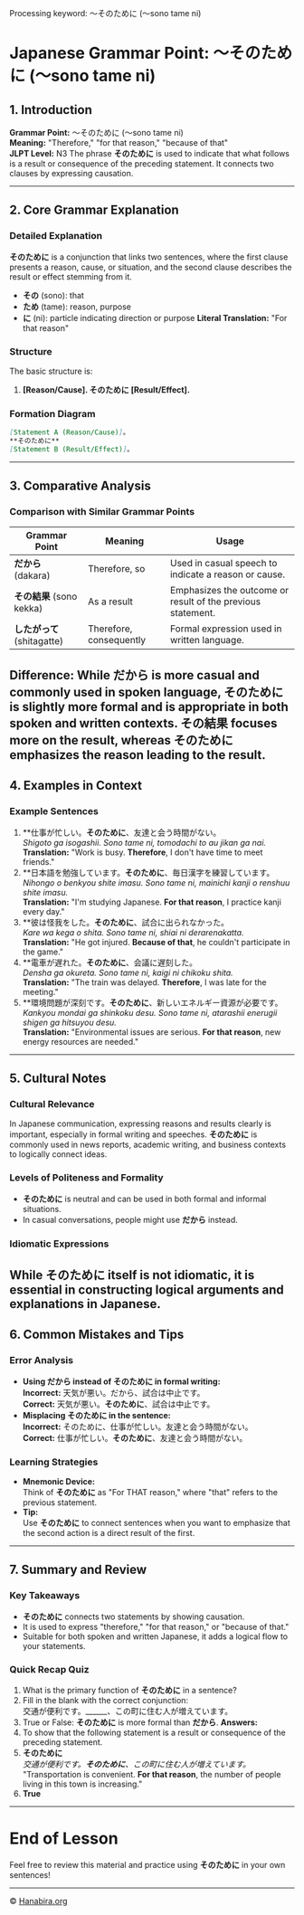 Processing keyword: ～そのために (〜sono tame ni)
# Japanese Grammar Point: ～そのために (〜sono tame ni)

## 1. Introduction
**Grammar Point:** ～そのために (〜sono tame ni)  
**Meaning:** "Therefore," "for that reason," "because of that"  
**JLPT Level:** N3
The phrase **そのために** is used to indicate that what follows is a result or consequence of the preceding statement. It connects two clauses by expressing causation.

---
## 2. Core Grammar Explanation
### Detailed Explanation
**そのために** is a conjunction that links two sentences, where the first clause presents a reason, cause, or situation, and the second clause describes the result or effect stemming from it.
- **その** (sono): that
- **ため** (tame): reason, purpose
- **に** (ni): particle indicating direction or purpose
**Literal Translation:** "For that reason"
### Structure
The basic structure is:
1. **[Reason/Cause]. そのために [Result/Effect].**
### Formation Diagram
```markdown
[Statement A (Reason/Cause)]。  
**そのために**  
[Statement B (Result/Effect)]。
```
---
## 3. Comparative Analysis
### Comparison with Similar Grammar Points
| Grammar Point         | Meaning                 | Usage                                                             |
|-----------------------|-------------------------|-------------------------------------------------------------------|
| **だから** (dakara)       | Therefore, so            | Used in casual speech to indicate a reason or cause.              |
| **その結果** (sono kekka) | As a result             | Emphasizes the outcome or result of the previous statement.       |
| **したがって** (shitagatte) | Therefore, consequently | Formal expression used in written language.                        |
**Difference:** While **だから** is more casual and commonly used in spoken language, **そのために** is slightly more formal and is appropriate in both spoken and written contexts. **その結果** focuses more on the result, whereas **そのために** emphasizes the reason leading to the result.
---
## 4. Examples in Context
### Example Sentences
1. **仕事が忙しい。**そのために**、友達と会う時間がない。  
   _Shigoto ga isogashii. Sono tame ni, tomodachi to au jikan ga nai._  
   **Translation:** "Work is busy. **Therefore**, I don't have time to meet friends."
2. **日本語を勉強しています。**そのために**、毎日漢字を練習しています。  
   _Nihongo o benkyou shite imasu. Sono tame ni, mainichi kanji o renshuu shite imasu._  
   **Translation:** "I'm studying Japanese. **For that reason**, I practice kanji every day."
3. **彼は怪我をした。**そのために**、試合に出られなかった。  
   _Kare wa kega o shita. Sono tame ni, shiai ni derarenakatta._  
   **Translation:** "He got injured. **Because of that**, he couldn't participate in the game."
4. **電車が遅れた。**そのために**、会議に遅刻した。  
   _Densha ga okureta. Sono tame ni, kaigi ni chikoku shita._  
   **Translation:** "The train was delayed. **Therefore**, I was late for the meeting."
5. **環境問題が深刻です。**そのために**、新しいエネルギー資源が必要です。  
   _Kankyou mondai ga shinkoku desu. Sono tame ni, atarashii enerugii shigen ga hitsuyou desu._  
   **Translation:** "Environmental issues are serious. **For that reason**, new energy resources are needed."
---
## 5. Cultural Notes
### Cultural Relevance
In Japanese communication, expressing reasons and results clearly is important, especially in formal writing and speeches. **そのために** is commonly used in news reports, academic writing, and business contexts to logically connect ideas.
### Levels of Politeness and Formality
- **そのために** is neutral and can be used in both formal and informal situations.
- In casual conversations, people might use **だから** instead.
### Idiomatic Expressions
While **そのために** itself is not idiomatic, it is essential in constructing logical arguments and explanations in Japanese.
---
## 6. Common Mistakes and Tips
### Error Analysis
- **Using だから instead of そのために in formal writing:**  
  **Incorrect:** 天気が悪い。だから、試合は中止です。  
  **Correct:** 天気が悪い。**そのために**、試合は中止です。
- **Misplacing そのために in the sentence:**  
  **Incorrect:** そのために、仕事が忙しい。友達と会う時間がない。  
  **Correct:** 仕事が忙しい。**そのために**、友達と会う時間がない。
### Learning Strategies
- **Mnemonic Device:**  
  Think of **そのために** as "For THAT reason," where "that" refers to the previous statement.
- **Tip:**  
  Use **そのために** to connect sentences when you want to emphasize that the second action is a direct result of the first.
---
## 7. Summary and Review
### Key Takeaways
- **そのために** connects two statements by showing causation.
- It is used to express "therefore," "for that reason," or "because of that."
- Suitable for both spoken and written Japanese, it adds a logical flow to your statements.
### Quick Recap Quiz
1. What is the primary function of **そのために** in a sentence?
2. Fill in the blank with the correct conjunction:  
   交通が便利です。______、この町に住む人が増えています。
3. True or False: **そのために** is more formal than **だから**.
**Answers:**
1. To show that the following statement is a result or consequence of the preceding statement.
2. **そのために**  
   _交通が便利です。**そのために**、この町に住む人が増えています。_  
   "Transportation is convenient. **For that reason**, the number of people living in this town is increasing."
3. **True**
---
# End of Lesson
Feel free to review this material and practice using **そのために** in your own sentences!


---

© [Hanabira.org](https://hanabira.org)

